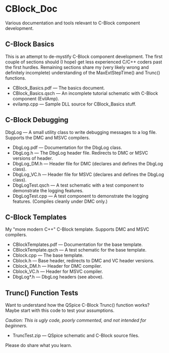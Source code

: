 # CBlock_Doc

Various documentation and tools relevant to C-Block component development.


## C-Block Basics

This is an attempt to de-mystify C-Block component development.  The first couple of sections should (I hope) get less experienced C/C++ coders past the first hurdles.  Remaining sections share my (very likely wrong and definitely incomplete) understanding of the MaxExtStepTime() and Trunc() functions.

* CBlock_Basics.pdf &mdash; The basics document.
* CBlock_Basics.qsch &mdash; An incomplete tutorial schematic with C-Block component (EvilAmp).
* evilamp.cpp &mdash; Sample DLL source for CBlock_Basics stuff.

## C-Block Debugging

DbgLog &mdash; A small utility class to write debugging messages to a log file.  Supports the DMC and MSVC compilers.

* DbgLog.pdf &mdash; Documentation for the DbgLog class.
* DbgLog.h &mdash; The DbgLog header file.  Redirects to DMC or MSVC versions of header.
* DbgLog_DM.h &mdash; Header file for DMC (declares and defines the DbgLog class).
* DbgLog_VC.h &mdash; Header file for MSVC (declares and defines the DbgLog class).
* DbgLogTest.qsch &mdash; A test schematic with a test component to demonstrate the logging features.
* DbgLogTest.cpp &mdash; A test component to demonstrate the logging features.  (Compiles cleanly under DMC only.)

## C-Block Templates

My "more modern C++" C-Block template.  Supports DMC and MSVC compilers.

* CBlockTemplates.pdf &mdash; Documentation for the base template.
* CBlockTemplate.qsch &mdash; A test schematic for the base template.
* Cblock.cpp &mdash; The base template.
* Cblock.h &mdash; Base header, redirects to DMC and VC header versions.
* Cblock_DM.h &mdash; Header for DMC compiler.
* Cblock_VC.h &mdash; Header for MSVC compiler.
* DbgLog*.h &mdash; DbgLog headers (see above).

## Trunc() Function Tests

Want to understand how the QSpice C-Block Trunc() function works?  Maybe start with this code to test your assumptions.

*Caution: This is ugly code, poorly commented, and not intended for beginners.*

* TruncTest.zip &mdash; QSpice schematic and C-Block source files.

Please do share what you learn.